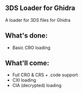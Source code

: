 ## 3DS Loader for Ghidra

A loader for 3DS files for Ghidra

## What's done:
- Basic CRO loading

## What'll come:
- Full CRO & CRS + .code support
- CXI loading
- CIA (decrypted) loading
